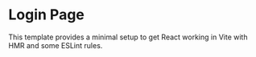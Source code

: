 # Login Page

This template provides a minimal setup to get React working in Vite with HMR and some ESLint rules.
